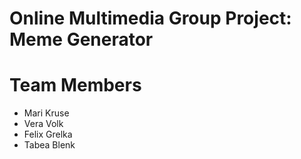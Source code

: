 # Online Multimedia Group Project: Meme Generator

# Team Members

- Mari Kruse
- Vera Volk
- Felix Grelka
- Tabea Blenk

